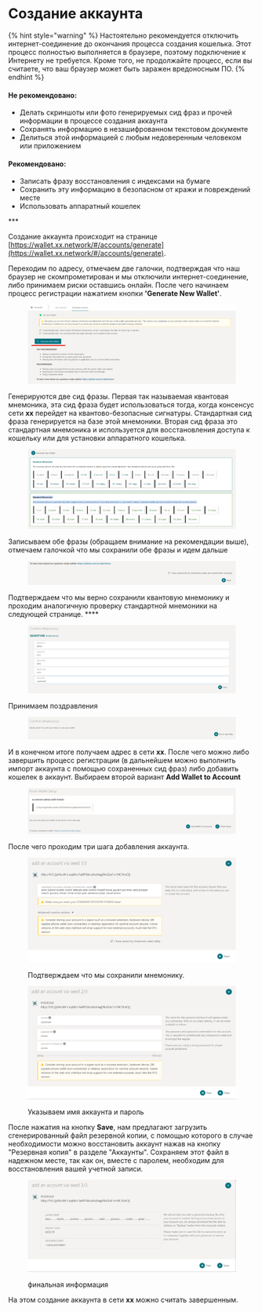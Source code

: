 # Создание аккаунта

{% hint style="warning" %}
Настоятельно рекомендуется отключить интернет-соединение до окончания процесса создания кошелька. Этот процесс полностью выполняется в браузере, поэтому подключение к Интернету не требуется. Кроме того, не продолжайте процесс, если вы считаете, что ваш браузер может быть заражен вредоносным ПО.
{% endhint %}

#### Не рекомендовано:

* Делать скриншоты или фото генерируемых сид фраз и прочей информации в процессе создания аккаунта
* Сохранять информацию в незашифрованном текстовом документе
* Делиться этой информацией с любым недоверенным человеком или приложением

#### Рекомендовано:

* Записать фразу восстановления с индексами на бумаге
* Сохранить эту информацию в безопасном от кражи и повреждений месте
* Использовать аппаратный кошелек

\*\*\*

Создание аккаунта происходит на странице [https://wallet.xx.network/#/accounts/generate](https://wallet.xx.network/#/accounts/generate).

Переходим по адресу, отмечаем две галочки, подтверждая что наш браузер не скомпрометирован и мы отключили интернет-соединение, либо принимаем риски оставшись онлайн. После чего начинаем процесс регистрации нажатием кнопки **'Generate New Wallet'**.

<figure><img src=".gitbook/assets/Screenshot 2022-08-28 215642.png" alt=""><figcaption></figcaption></figure>

Генерируются две сид фразы. Первая так называемая квантовая мнемоника, эта сид фраза будет использоваться тогда, когда консенсус сети **xx** перейдет на квантово-безопасные сигнатуры. Стандартная сид фраза генерируется на базе этой мнемоники. Вторая сид фраза это стандартная мнемоника и используется для восстановления доступа к кошельку или для установки аппаратного кошелька.&#x20;

<figure><img src=".gitbook/assets/Screenshot 2022-08-28 221508.png" alt=""><figcaption></figcaption></figure>

Записываем обе фразы (обращаем внимание на рекомендации выше), отмечаем галочкой что мы сохранили обе фразы и идем дальше

<figure><img src=".gitbook/assets/Screenshot 2022-08-28 223510.png" alt=""><figcaption></figcaption></figure>

Подтверждаем что мы верно сохранили квантовую мнемонику и проходим аналогичную проверку стандартной мнемоники на следующей странице. ****&#x20;

<figure><img src=".gitbook/assets/Screenshot 2022-08-28 224542.png" alt=""><figcaption></figcaption></figure>

Принимаем поздравления

<figure><img src=".gitbook/assets/Screenshot 2022-08-28 224845.png" alt=""><figcaption></figcaption></figure>

И в конечном итоге получаем адрес в сети **xx**. После чего можно либо завершить процесс регистрации (в дальнейшем можно выполнить импорт аккаунта с помощью сохраненных сид фраз) либо добавить кошелек в аккаунт. Выбираем второй вариант **Add Wallet to Account**

<figure><img src=".gitbook/assets/Screenshot 2022-08-28 224941.png" alt=""><figcaption></figcaption></figure>

После чего проходим три шага добавления аккаунта.&#x20;

<figure><img src=".gitbook/assets/Screenshot 2022-08-28 230039.png" alt=""><figcaption><p>Подтверждаем что мы сохранили мнемонику.</p></figcaption></figure>

<figure><img src=".gitbook/assets/Screenshot 2022-08-28 230317.png" alt=""><figcaption><p>Указываем имя аккаунта и пароль</p></figcaption></figure>

После нажатия на кнопку **Save**, нам предлагают загрузить сгенерированный файл резервной копии, с помощью которого в случае необходимости можно восстановить аккаунт нажав на кнопку "Резервная копия" в разделе "Аккаунты". Сохраняем этот файл в надежном месте, так как он, вместе с паролем, необходим для восстановления вашей учетной записи.

<figure><img src=".gitbook/assets/Screenshot 2022-08-28 230532.png" alt=""><figcaption><p>финальная информация</p></figcaption></figure>

На этом создание аккаунта в сети **xx** можно считать завершенным.

